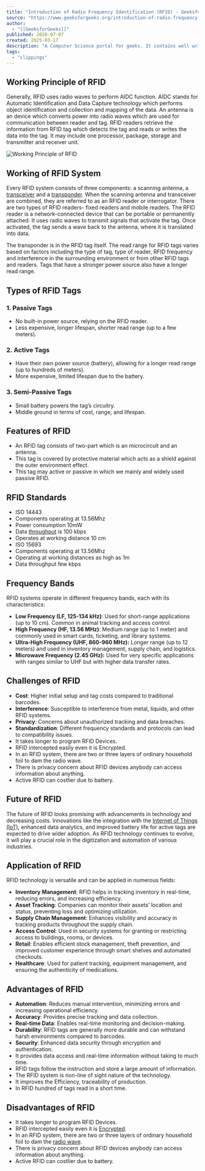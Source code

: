 ```yaml
---
title: "Introduction of Radio Frequency Identification (RFID) - GeeksforGeeks"
source: "https://www.geeksforgeeks.org/introduction-of-radio-frequency-identification-rfid/"
author:
  - "[[GeeksforGeeks]]"
published: 2020-07-07
created: 2025-03-17
description: "A Computer Science portal for geeks. It contains well written, well thought and well explained computer science and programming articles, quizzes and practice/competitive programming/company interview Questions."
tags:
  - "clippings"
---
```

## **Working Principle of RFID**

Generally, RFID uses radio waves to perform AIDC function. AIDC stands for Automatic Identification and Data Capture technology which performs object identification and collection and mapping of the data. An antenna is an device which converts power into radio waves which are used for communication between reader and tag. RFID readers retrieve the information from RFID tag which detects the tag and reads or writes the data into the tag. It may include one processor, package, storage and transmitter and receiver unit.  

![Working Principle of RFID ](https://media.geeksforgeeks.org/wp-content/uploads/20200706115745/repeat5.png)

## **Working of RFID System**

Every RFID system consists of three components: a scanning antenna, a [transceiver](https://www.geeksforgeeks.org/transceivers/) and a [transponder](https://www.geeksforgeeks.org/transponder/). When the scanning antenna and transceiver are combined, they are referred to as an RFID reader or interrogator. There are two types of RFID readers- fixed readers and mobile readers. The RFID reader is a network-connected device that can be portable or permanently attached. It uses radio waves to transmit signals that activate the tag. Once activated, the tag sends a wave back to the antenna, where it is translated into data.

The transponder is in the RFID tag itself. The read range for RFID tags varies based on factors including the type of tag, type of reader, RFID frequency and interference in the surrounding environment or from other RFID tags and readers. Tags that have a stronger power source also have a longer read range.

## Types of RFID Tags

### 1\. Passive Tags

- No built-in power source, relying on the RFID reader.
- Less expensive, longer lifespan, shorter read range (up to a few meters).

### **2\. Active Tags**

- Have their own power source (battery), allowing for a longer read range (up to hundreds of meters).
- More expensive, limited lifespan due to the battery.

### **3\. Semi-Passive Tags**

- Small battery powers the tag’s circuitry.
- Middle ground in terms of cost, range, and lifespan.

## **Features of RFID**

- An RFID tag consists of two-part which is an microcircuit and an antenna.
- This tag is covered by protective material which acts as a shield against the outer environment effect.
- This tag may active or passive in which we mainly and widely used passive RFID.

## RFID Standards

- ISO 14443
- Components operating at 13.56Mhz
- Power consumption 10mW
- Data [throughput](https://www.geeksforgeeks.org/difference-between-bandwidth-and-throughput/) is 100 kbps
- Operates at working distance 10 cm
- ISO 15693
- Components operating at 13.56Mhz
- Operating at working distances as high as 1m
- Data throughput few kbps

## Frequency Bands

RFID systems operate in different frequency bands, each with its characteristics:

- **Low Frequency (LF, 125-134 kHz)**: Used for short-range applications (up to 10 cm). Common in animal tracking and access control.
- **High Frequency (HF, 13.56 MHz)**: Medium range (up to 1 meter) and commonly used in smart cards, ticketing, and library systems.
- **Ultra-High Frequency (UHF, 860-960 MHz):** Longer range (up to 12 meters) and used in inventory management, supply chain, and logistics.
- **Microwave Frequency (2.45 GHz):** Used for very specific applications with ranges similar to UHF but with higher data transfer rates.

## Challenges of RFID

- **Cost**: Higher initial setup and tag costs compared to traditional barcodes.
- **Interference**: Susceptible to interference from metal, liquids, and other RFID systems.
- **Privacy**: Concerns about unauthorized tracking and data breaches.
- **Standardization**: Different frequency standards and protocols can lead to compatibility issues.
- It takes longer to program RFID Devices.
- RFID intercepted easily even it is Encrypted.
- In an RFID system, there are two or three layers of ordinary household foil to dam the radio wave.
- There is privacy concern about RFID devices anybody can access information about anything.
- Active RFID can costlier due to battery.

## Future of RFID

The future of RFID looks promising with advancements in technology and decreasing costs. Innovations like the integration with the [Internet of Things (IoT)](https://www.geeksforgeeks.org/introduction-to-internet-of-things-iot-set-1/), enhanced data analytics, and improved battery life for active tags are expected to drive wider adoption. As RFID technology continues to evolve, it will play a crucial role in the digitization and automation of various industries.

## **Application of RFID**

RFID technology is versatile and can be applied in numerous fields:

- **Inventory Management**: RFID helps in tracking inventory in real-time, reducing errors, and increasing efficiency.
- **Asset Tracking**: Companies can monitor their assets’ location and status, preventing loss and optimizing utilization.
- **Supply Chain Management**: Enhances visibility and accuracy in tracking products throughout the supply chain.
- **Access Control**: Used in security systems for granting or restricting access to buildings, rooms, or devices.
- **Retail**: Enables efficient stock management, theft prevention, and improved customer experience through smart shelves and automated checkouts.
- **Healthcare**: Used for patient tracking, equipment management, and ensuring the authenticity of medications.

## **Advantages of RFID**  

- **Automation**: Reduces manual intervention, minimizing errors and increasing operational efficiency.
- **Accuracy**: Provides precise tracking and data collection.
- **Real-time Data**: Enables real-time monitoring and decision-making.
- **Durability**: RFID tags are generally more durable and can withstand harsh environments compared to barcodes.
- **Security**: Enhanced data security through encryption and authentication.
- It provides data access and real-time information without taking to much time.
- RFID tags follow the instruction and store a large amount of information.
- The RFID system is non-line of sight nature of the technology.
- It improves the Efficiency, traceability of production.
- In RFID hundred of tags read in a short time.

## **Disadvantages of RFID**

- It takes longer to program RFID Devices.
- RFID intercepted easily even it is [Encrypted](https://www.geeksforgeeks.org/difference-between-encryption-and-encoding/).
- In an RFID system, there are two or three layers of ordinary household foil to dam the [radio wave](https://www.geeksforgeeks.org/radio-waves/).
- There is privacy concern about RFID devices anybody can access information about anything.
- Active RFID can costlier due to battery.